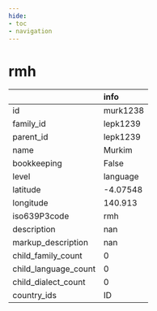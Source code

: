 ```yaml
---
hide:
- toc
- navigation
---
```

# rmh
|                      | info     |
|:---------------------|:---------|
| id                   | murk1238 |
| family_id            | lepk1239 |
| parent_id            | lepk1239 |
| name                 | Murkim   |
| bookkeeping          | False    |
| level                | language |
| latitude             | -4.07548 |
| longitude            | 140.913  |
| iso639P3code         | rmh      |
| description          | nan      |
| markup_description   | nan      |
| child_family_count   | 0        |
| child_language_count | 0        |
| child_dialect_count  | 0        |
| country_ids          | ID       |